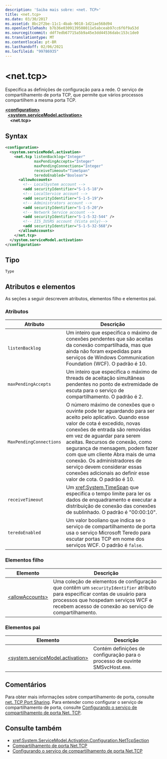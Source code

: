 ```yaml
---
description: 'Saiba mais sobre: <net. TCP>'
title: <net.tcp>
ms.date: 03/30/2017
ms.assetid: 8bc2f2be-11c1-4bab-9018-1d21ae568d94
ms.openlocfilehash: b7b36e0309139508011e5abceab97cc6f6f9a53d
ms.sourcegitcommit: ddf7edb67715a5b9a45e3dd44536dabc153c1de0
ms.translationtype: MT
ms.contentlocale: pt-BR
ms.lasthandoff: 02/06/2021
ms.locfileid: "99786935"
---
```

# \<net.tcp>

Especifica as definições de configuração para a rede. O serviço de compartilhamento de porta TCP, que permite que vários processos compartilhem a mesma porta TCP.  
  
[**\<configuration>**](../configuration-element.md)\
&nbsp;&nbsp;[**\<system.serviceModel.activation>**](system-servicemodel-activation.md)\
&nbsp;&nbsp;&nbsp;&nbsp;**\<net.tcp>**  
  
## <a name="syntax"></a>Syntax  
  
```xml  
<configuration>
  <system.serviceModel.activation>
    <net.tcp listenBacklog="Integer"
             maxPendingAccepts="Integer"
             maxPendingConnections="Integer"
             receiveTimeout="TimeSpan"
             teredoEnabled="Boolean">
      <allowAccounts>
        <!-- LocalSystem account -->
        <add securityIdentifier="S-1-5-18"/>
        <!-- LocalService account -->
        <add securityIdentifier="S-1-5-19"/>
        <!-- Administrators account -->
        <add securityIdentifier="S-1-5-20"/>
        <!-- Network Service account -->
        <add securityIdentifier="S-1-5-32-544" />
        <!-- IIS_IUSRS account (Vista only)-->
        <add securityIdentifier="S-1-5-32-568"/>
      </allowAccounts>
    </net.tcp>
  </system.serviceModel.activation>
</configuration>
```  
  
## <a name="type"></a>Tipo  

 `Type`  
  
## <a name="attributes-and-elements"></a>Atributos e elementos  

 As seções a seguir descrevem atributos, elementos filho e elementos pai.  
  
### <a name="attributes"></a>Atributos  
  
|Atributo|Descrição|  
|---------------|-----------------|  
|`listenBacklog`|Um inteiro que especifica o máximo de conexões pendentes que são aceitas da conexão compartilhada, mas que ainda não foram expedidas para serviços de Windows Communication Foundation (WCF). O padrão é 10.|  
|`maxPendingAccepts`|Um inteiro que especifica o máximo de threads de aceitação simultâneas pendentes no ponto de extremidade de escuta para o serviço de compartilhamento. O padrão é 2.|  
|`MaxPendingConnections`|O número máximo de conexões que o ouvinte pode ter aguardando para ser aceito pelo aplicativo. Quando esse valor de cota é excedido, novas conexões de entrada são removidas em vez de aguardar para serem aceitas. Recursos de conexão, como segurança de mensagem, podem fazer com que um cliente Abra mais de uma conexão. Os administradores de serviço devem considerar essas conexões adicionais ao definir esse valor de cota. O padrão é 10.|  
|`receiveTimeout`|Um <xref:System.TimeSpan> que especifica o tempo limite para ler os dados de enquadramento e executar a distribuição de conexão das conexões de sublinhado. O padrão é "00:00:10".|  
|`teredoEnabled`|Um valor booliano que indica se o serviço de compartilhamento de porta usa o serviço Microsoft Teredo para escutar portas TCP em nome dos serviços WCF. O padrão é `false`.|  
  
### <a name="child-elements"></a>Elementos filho  
  
|Elemento|Descrição|  
|-------------|-----------------|  
|[\<allowAccounts>](allowaccounts.md)|Uma coleção de elementos de configuração que contêm um `securityIdentifier` atributo para especificar contas de usuário para processos que hospedam serviços WCF e recebem acesso de conexão ao serviço de compartilhamento.|  
  
### <a name="parent-elements"></a>Elementos pai  
  
|Elemento|Descrição|  
|-------------|-----------------|  
|[\<system.serviceModel.activation>](system-servicemodel-activation.md)|Contém definições de configuração para o processo de ouvinte SMSvcHost.exe.|  
  
## <a name="remarks"></a>Comentários  

 Para obter mais informações sobre compartilhamento de porta, consulte [net. TCP Port Sharing](../../../wcf/feature-details/net-tcp-port-sharing.md). Para entender como configurar o serviço de compartilhamento de porta, consulte [Configurando o serviço de compartilhamento de porta Net. TCP](../../../wcf/feature-details/configuring-the-net-tcp-port-sharing-service.md).  
  
## <a name="see-also"></a>Consulte também

- <xref:System.ServiceModel.Activation.Configuration.NetTcpSection>
- [Compartilhamento de porta Net.TCP](../../../wcf/feature-details/net-tcp-port-sharing.md)
- [Configurando o serviço de compartilhamento de porta Net.TCP](../../../wcf/feature-details/configuring-the-net-tcp-port-sharing-service.md)
